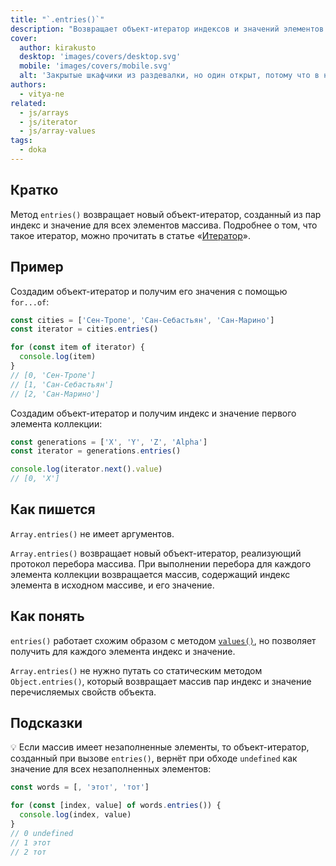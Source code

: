 ```yaml
---
title: "`.entries()`"
description: "Возвращает объект-итератор индексов и значений элементов массива."
cover:
  author: kirakusto
  desktop: 'images/covers/desktop.svg'
  mobile: 'images/covers/mobile.svg'
  alt: 'Закрытые шкафчики из раздевалки, но один открыт, потому что в нём ключ Доки'
authors:
  - vitya-ne
related:
  - js/arrays
  - js/iterator
  - js/array-values
tags:
  - doka
---
```


## Кратко

Метод `entries()` возвращает новый объект-итератор, созданный из пар индекс и значение для всех элементов массива. Подробнее о том, что такое итератор, можно прочитать в статье «[Итератор](/js/iterator/)».

## Пример

Создадим объект-итератор и получим его значения с помощью `for...of`:

```js
const cities = ['Сен-Тропе', 'Сан-Себастьян', 'Сан-Марино']
const iterator = cities.entries()

for (const item of iterator) {
  console.log(item)
}
// [0, 'Сен-Тропе']
// [1, 'Сан-Себастьян']
// [2, 'Сан-Марино']
```

Создадим объект-итератор и получим индекс и значение первого элемента коллекции:

```js
const generations = ['X', 'Y', 'Z', 'Alpha']
const iterator = generations.entries()

console.log(iterator.next().value)
// [0, 'X']
```

## Как пишется

`Array.entries()` не имеет аргументов.

`Array.entries()` возвращает новый объект-итератор, реализующий протокол перебора массива. При выполнении перебора для каждого элемента коллекции возвращается массив, содержащий индекс элемента в исходном массиве, и его значение.

## Как понять

`entries()` работает схожим образом с методом [`values()`](/js/array-values/), но позволяет получить для каждого элемента индекс и значение.

`Array.entries()` не нужно путать со статическим методом `Object.entries()`, который возвращает массив пар индекс и значение перечисляемых свойств объекта.

## Подсказки

💡 Если массив имеет незаполненные элементы, то объект-итератор, созданный при вызове `entries()`, вернёт при обходе `undefined` как значение для всех незаполненных элементов:

```js
const words = [, 'этот', 'тот']

for (const [index, value] of words.entries()) {
  console.log(index, value)
}
// 0 undefined
// 1 этот
// 2 тот
```
